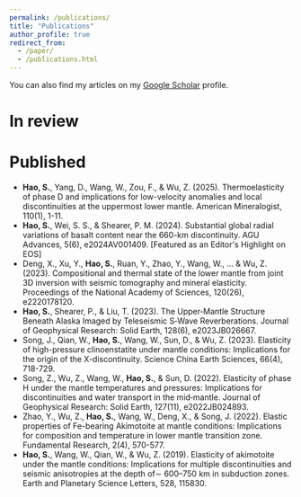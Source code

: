 ```yaml
---
permalink: /publications/
title: "Publications"
author_profile: true
redirect_from: 
  - /paper/
  - /publications.html
---
```


You can also find my articles on my [Google Scholar](https://scholar.google.com.hk/citations?user=ptd_FAcAAAAJ&hl=en) profile.


In review
======

Published
======
* **Hao, S.**, Yang, D., Wang, W., Zou, F., & Wu, Z. (2025). Thermoelasticity of phase D and implications for low-velocity anomalies and local discontinuities at the uppermost lower mantle. American Mineralogist, 110(1), 1-11.
* **Hao, S.**, Wei, S. S., & Shearer, P. M. (2024). Substantial global radial variations of basalt content near the 660-km discontinuity. AGU Advances, 5(6), e2024AV001409. [Featured as an Editor's Highlight on EOS]
* Deng, X., Xu, Y., **Hao, S.**, Ruan, Y., Zhao, Y., Wang, W., ... & Wu, Z. (2023). Compositional and thermal state of the lower mantle from joint 3D inversion with seismic tomography and mineral elasticity. Proceedings of the National Academy of Sciences, 120(26), e2220178120.
* **Hao, S.**, Shearer, P., & Liu, T. (2023). The Upper‐Mantle Structure Beneath Alaska Imaged by Teleseismic S‐Wave Reverberations. Journal of Geophysical Research: Solid Earth, 128(6), e2023JB026667.
* Song, J., Qian, W., **Hao, S.**, Wang, W., Sun, D., & Wu, Z. (2023). Elasticity of high-pressure clinoenstatite under mantle conditions: Implications for the origin of the X-discontinuity. Science China Earth Sciences, 66(4), 718-729.
* Song, Z., Wu, Z., Wang, W., **Hao, S.**, & Sun, D. (2022). Elasticity of phase H under the mantle temperatures and pressures: Implications for discontinuities and water transport in the mid‐mantle. Journal of Geophysical Research: Solid Earth, 127(11), e2022JB024893.
* Zhao, Y., Wu, Z., **Hao, S.**, Wang, W., Deng, X., & Song, J. (2022). Elastic properties of Fe-bearing Akimotoite at mantle conditions: Implications for composition and temperature in lower mantle transition zone. Fundamental Research, 2(4), 570-577.
* **Hao, S.**, Wang, W., Qian, W., & Wu, Z. (2019). Elasticity of akimotoite under the mantle conditions: Implications for multiple discontinuities and seismic anisotropies at the depth of∼ 600–750 km in subduction zones. Earth and Planetary Science Letters, 528, 115830.
